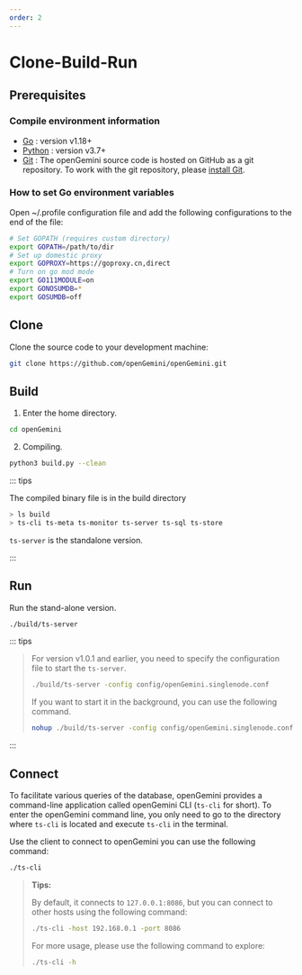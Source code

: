 ```yaml
---
order: 2
---
```


# Clone-Build-Run

## Prerequisites

### Compile environment information

- [Go](https://go.dev/dl/) : version v1.18+
- [Python](https://www.python.org/downloads/) : version v3.7+
- [Git](https://git-scm.com/downloads) : The openGemini source code is hosted on GitHub as a git repository. To work with the git repository, please [install Git](https://git-scm.com/downloads).

### How to set Go environment variables

Open ~/.profile configuration file and add the following configurations to the end of the file:

```bash
# Set GOPATH (requires custom directory)
export GOPATH=/path/to/dir
# Set up domestic proxy
export GOPROXY=https://goproxy.cn,direct
# Turn on go mod mode
export GO111MODULE=on
export GONOSUMDB=*
export GOSUMDB=off
```

## Clone

Clone the source code to your development machine:

```bash
git clone https://github.com/openGemini/openGemini.git
```

## Build

1. Enter the home directory.

```bash
cd openGemini
```

2. Compiling.

```bash
python3 build.py --clean
```

::: tips

The compiled binary file is in the build directory

```bash
> ls build
> ts-cli ts-meta ts-monitor ts-server ts-sql ts-store
```

`ts-server` is the standalone version.

:::  

## Run

Run the stand-alone version.

```bash
./build/ts-server
```

::: tips

> For version v1.0.1 and earlier, you need to specify the configuration file to start the `ts-server`.
>
> ```bash
> ./build/ts-server -config config/openGemini.singlenode.conf
> ```
>
> If you want to start it in the background, you can use the following command.
>
> ```bash
> nohup ./build/ts-server -config config/openGemini.singlenode.conf > server_extra.log 2>&1 &
> ```

:::

## Connect

To facilitate various queries of the database, openGemini provides a command-line application called openGemini CLI (`ts-cli` for short). To enter the openGemini command line, you only need to go to the directory where `ts-cli` is located and execute `ts-cli` in the terminal.

Use the client to connect to openGemini you can use the following command:

```bash
./ts-cli
```

> **Tips:**
>
> By default, it connects to `127.0.0.1:8086`, but you can connect to other hosts using the following command:
>
> ```bash
> ./ts-cli -host 192.168.0.1 -port 8086
> ```
>
> For more usage, please use the following command to explore:
>
> ```bash
> ./ts-cli -h
> ```

